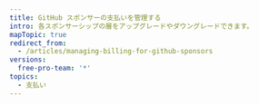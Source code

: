 ```yaml
---
title: GitHub スポンサーの支払いを管理する
intro: 各スポンサーシップの層をアップグレードやダウングレードできます。
mapTopic: true
redirect_from:
  - /articles/managing-billing-for-github-sponsors
versions:
  free-pro-team: '*'
topics:
  - 支払い
---
```


